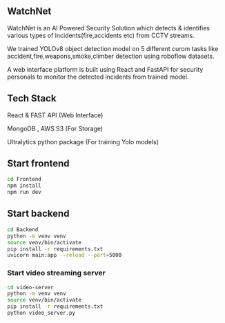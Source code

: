 ## WatchNet 

WatchNet is an AI Powered Security Solution which detects & identifies various types of incidents(fire,accidents etc) from CCTV streams.

We trained YOLOv8 object detection model on 5 different curom tasks like accident,fire,weapons,smoke,climber detection using roboflow datasets.

A web interface platform is built using React and FastAPI for security personals to monitor the detected incidents from trained model.

## Tech Stack 
React & FAST API (Web Interface)  

MongoDB , AWS S3 (For Storage)   

Ultralytics python package (For training Yolo models)   

## Start frontend
```bash
cd Frontend
npm install
npm run dev
```

## Start backend

```bash
cd Backend
python -m venv venv
source venv/bin/activate
pip install -r requirements.txt
uvicorn main:app --reload --port=5000
```

### Start video streaming server
```bash
cd video-server
python -m venv venv
source venv/bin/activate
pip install -r requirements.txt
python video_server.py
```
